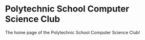 # Polytechnic School Computer Science Club
The home page of the Polytechnic School Computer Science Club!
